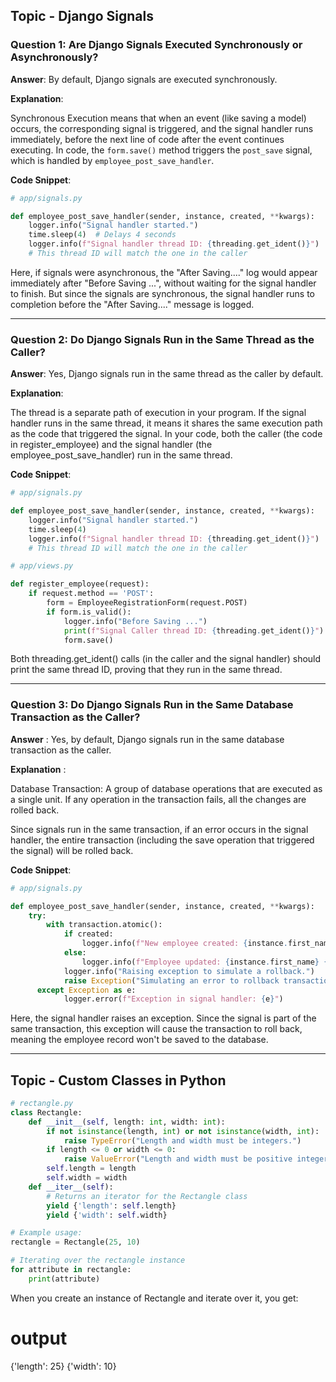 ## Topic - Django Signals

### Question 1: Are Django Signals Executed Synchronously or Asynchronously?

**Answer**: By default, Django signals are executed synchronously.

**Explanation**:

Synchronous Execution means that when an event (like saving a model) occurs, the corresponding signal is triggered, and the signal handler runs immediately, before the next line of code after the event continues executing. In code, the `form.save()` method triggers the `post_save` signal, which is handled by `employee_post_save_handler`.

**Code Snippet**:

```python
# app/signals.py

def employee_post_save_handler(sender, instance, created, **kwargs):
    logger.info("Signal handler started.")
    time.sleep(4)  # Delays 4 seconds
    logger.info(f"Signal handler thread ID: {threading.get_ident()}")
    # This thread ID will match the one in the caller
```

Here, if signals were asynchronous, the "After Saving...." log would appear immediately after "Before Saving ...", without waiting for the signal handler to finish. But since the signals are synchronous, the signal handler runs to completion before the "After Saving...." message is logged.

------------------------------------------------------------------------------------------------------------------------------------------------------------------------------------------------------------------------------------------------------------------------------

### Question 2: Do Django Signals Run in the Same Thread as the Caller?

**Answer**: Yes, Django signals run in the same thread as the caller by default.

**Explanation**:

The thread is a separate path of execution in your program. If the signal handler runs in the same thread, it means it shares the same execution path as the code that triggered the signal.
In your code, both the caller (the code in register_employee) and the signal handler (the employee_post_save_handler) run in the same thread.

**Code Snippet**:
```python
# app/signals.py

def employee_post_save_handler(sender, instance, created, **kwargs):
    logger.info("Signal handler started.")
    time.sleep(4)
    logger.info(f"Signal handler thread ID: {threading.get_ident()}")     
    # This thread ID will match the one in the caller

# app/views.py

def register_employee(request):
    if request.method == 'POST':
        form = EmployeeRegistrationForm(request.POST)
        if form.is_valid():
            logger.info("Before Saving ...")
            print(f"Signal Caller thread ID: {threading.get_ident()}")
            form.save()  
```

Both threading.get_ident() calls (in the caller and the signal handler) should print the same thread ID, proving that they run in the same thread.

------------------------------------------------------------------------------------------------------------------------------------------------------------------------------------------------------------------------------------------------------------------------------

### Question 3: Do Django Signals Run in the Same Database Transaction as the Caller?

**Answer** : Yes, by default, Django signals run in the same database transaction as the caller.

**Explanation** :

Database Transaction: A group of database operations that are executed as a single unit. If any operation in the transaction fails, all the changes are rolled back.

Since signals run in the same transaction, if an error occurs in the signal handler, the entire transaction (including the save operation that triggered the signal) will be rolled back.

**Code Snippet**:
```python
# app/signals.py

def employee_post_save_handler(sender, instance, created, **kwargs):
    try:
        with transaction.atomic():
            if created:
                logger.info(f"New employee created: {instance.first_name} {instance.last_name}")
            else:
                logger.info(f"Employee updated: {instance.first_name} {instance.last_name}")
            logger.info("Raising exception to simulate a rollback.")
            raise Exception("Simulating an error to rollback transaction")
      except Exception as e:  
            logger.error(f"Exception in signal handler: {e}")     

```

Here, the signal handler raises an exception. Since the signal is part of the same transaction, this exception will cause the transaction to roll back, meaning the employee record won't be saved to the database.



----------------------------------------------------------------------------------------------------------------------------

## Topic  - Custom Classes in Python

```python
# rectangle.py
class Rectangle:
    def __init__(self, length: int, width: int):
        if not isinstance(length, int) or not isinstance(width, int):
            raise TypeError("Length and width must be integers.")
        if length <= 0 or width <= 0:
            raise ValueError("Length and width must be positive integers.")
        self.length = length
        self.width = width
    def __iter__(self):
        # Returns an iterator for the Rectangle class
        yield {'length': self.length}
        yield {'width': self.width}

# Example usage:
rectangle = Rectangle(25, 10)

# Iterating over the rectangle instance
for attribute in rectangle:
    print(attribute)

```
When you create an instance of Rectangle and iterate over it, you get:

# output


{'length': 25}
{'width': 10}



  
            


            

            


